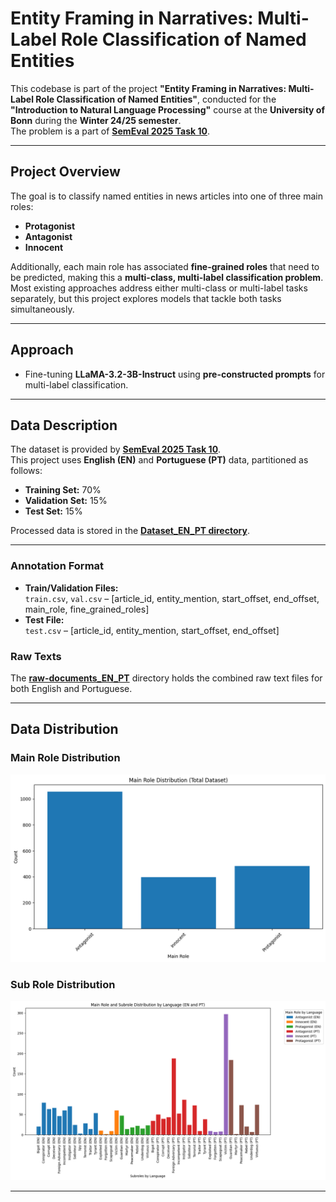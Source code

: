 # **Entity Framing in Narratives: Multi-Label Role Classification of Named Entities**

This codebase is part of the project **"Entity Framing in Narratives: Multi-Label Role Classification of Named Entities"**, conducted for the **"Introduction to Natural Language Processing"** course at the **University of Bonn** during the **Winter 24/25 semester**.  
The problem is a part of **[SemEval 2025 Task 10](https://propaganda.math.unipd.it/semeval2025task10/)**.

---

## **Project Overview**
The goal is to classify named entities in news articles into one of three main roles:  
- **Protagonist**
- **Antagonist**
- **Innocent**

Additionally, each main role has associated **fine-grained roles** that need to be predicted, making this a **multi-class, multi-label classification problem**.  
Most existing approaches address either multi-class or multi-label tasks separately, but this project explores models that tackle both tasks simultaneously.

---

## **Approach**
- Fine-tuning **LLaMA-3.2-3B-Instruct** using **pre-constructed prompts** for multi-label classification.

---

## **Data Description**
The dataset is provided by **[SemEval 2025 Task 10](https://propaganda.math.unipd.it/semeval2025task10/data/target_4_December_release.zip)**.  
This project uses **English (EN)** and **Portuguese (PT)** data, partitioned as follows:
- **Training Set:** 70%
- **Validation Set:** 15%
- **Test Set:** 15%

Processed data is stored in the **[Dataset_EN_PT directory](Llama_3B_Instruct_with_Pre-constructed_Prompts/Dataset_EN_PT)**.

---

### **Annotation Format**
- **Train/Validation Files:**  
  `train.csv`, `val.csv` – [article_id, entity_mention, start_offset, end_offset, main_role, fine_grained_roles]
- **Test File:**  
  `test.csv` – [article_id, entity_mention, start_offset, end_offset]

### **Raw Texts**  
The **[raw-documents_EN_PT](Llama_3B_Instruct_with_Pre-constructed_Prompts/Dataset_EN_PT/raw-documents_EN_PT)** directory holds the combined raw text files for both English and Portuguese.

---

## **Data Distribution**

### **Main Role Distribution**
![Main Role Distribution](Misc/mainrole_distribution.png)

### **Sub Role Distribution**
![Sub Role Distribution](Misc/subrole_distribution.png)

---

